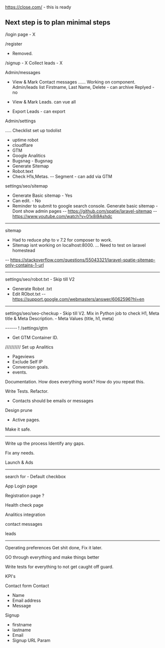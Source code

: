 
https://close.com/ - this is ready




Next step is to plan minimal steps
---
/login page - X

/register
- Removed.


/signup - X
Collect leads - X


Admin/messages
- View & Mark Contact messages
...... Working on component.
Admin/leads
list Firstname, Last Name,
Delete - can archive
Replyed - no


- View & Mark Leads. can vue all
- Export Leads - can export




Admin/settings

.....
Checklist
set up todolist
- uptime robot
- cloudflare
- GTM
- Google Analitics
- Bugsnag - Bugsnag
- Generate Sitemap
- Robot.text
- Check H1s,Metas.
-- Segment - can add via GTM


settings/seo/sitemap
- Generate Basic sitemap - Yes
- Can edit. - No
- Reminder to submit to google search console.
      Generate basic sitemap
      - Dont show admin pages
      -- https://github.com/spatie/laravel-sitemap
      -- https://www.youtube.com/watch?v=01x8i9Ashdc


*******
sitemap
- Had to reduce php to v 7.2 for composer to work.
- Sitemap isnt working on localhost:8000.
... Need to test on laravel homestead

-- https://stackoverflow.com/questions/55043321/laravel-spatie-sitemap-only-contains-1-url


*******

settings/seo/robot.txt - Skip till V2
- Generate Robot .txt
- Edit RObot.txt
-- https://support.google.com/webmasters/answer/6062596?hl=en
*******


settings/seo/seo-checkup - Skip till V2.
Mix in Python job to check H1, Meta title & Meta Description. - Meta Values (title, h1, meta)



------ ! 
/settings/gtm
- Get GTM Container ID.



//////////
Set up Analitics
- Pageviews
- Exclude Self IP
- Conversion goals.
- events.

Documentation.
How does everything work?
How do you repeat this.


Write Tests.
Refactor.
- Contacts should be emails or messages

Design prune
- Active pages.

Make it safe.


--------
Write up the process
Identify any gaps.

Fix any needs.

Launch & Ads

---



search for - Default checkbox




App Login page

Registration page ?


Health check page


Analitics integration


contact messages

leads









---------
Operating preferences
Get shit done,
Fix it later.






GO through everything and make things better

Write tests for everything to not get caught off guard.

KPI's



Contact form
Contact
- Name
- Email address
- Message


Signup
- firstname
- lastname
- Email
- Signup URL Param
